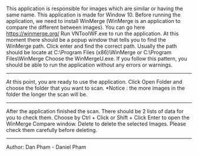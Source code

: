 This application is responsible for images which are similar or having the same name.
This application is made for Window 10.
Before running the application, we need to install WinMerge (WinMerge is an application to compare the different between images). You can go here https://winmerge.org/
Run VNToolWF.exe to run the application.
At this moment there should be a popup window that tells you to find the WinMerge path.
Click enter and find the correct path. Usually the path should be locate at C:\Program Files (x86)\WinMerge or C:\Program Files\WinMerge
Choose the WinMergeU.exe.
If you follow this pattern, you should be able to run the application without any errors or warnings.

----------------------------------------------------------------
At this point, you are ready to use the application.
Click Open Folder and choose the folder that you want to scan.
*Notice : the more images in the folder the longer the scan will be.

----------------------------------------------------------------
After the application finished the scan. There should be 2 lists of data for you to check them.
Choose by Ctrl + Click or Shift + Click
Enter to open the WinMerge Compare window.
Delete to delete the selected Images.
Please check them carefully before deleting.

----------------------------------------------------------------
Author: Dan Pham - Daniel Pham